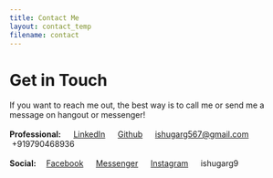```yaml
---
title: Contact Me
layout: contact_temp
filename: contact
--- 
```


# Get in Touch
If you want to reach me out, the best way is to call me or send me a message on hangout or messenger!<br><br>
<b>Professional:</b>&emsp;
<i class="fa fa-linkedin" aria-hidden="true"></i>&nbsp;<a href="https://www.linkedin.com/in/ishugarg" target="_blank">LinkedIn</a>&emsp;
<i class="fa fa-github" aria-hidden="true"></i>&nbsp;<a href="https://github.com/ash567" target="_blank">Github</a>&emsp;
<i class="fa fa-envelope-square" aria-hidden="true"></i>&nbsp;ishugarg567@gmail.com&emsp;
<i class="fa fa-phone" aria-hidden="true"></i>&nbsp;+919790468936<br><br>
<b>Social:</b>&emsp;<i class="fa fa-facebook" aria-hidden="true"></i>&nbsp;<a href="https://www.facebook.com/ishugarg567" title="facebook" target="_blank">Facebook</a>&emsp;
<i class="fa fa-facebook" aria-hidden="true"></i>&nbsp;<a href="https://m.me/ishugarg567" target="_blank">Messenger</a>&emsp;
<i class="fa fa-instagram" aria-hidden="true"></i>&nbsp;<a href="https://www.instagram.com/ishugarg567/" target="_blank">Instagram</a>&emsp;
<i class="fa fa-skype" aria-hidden="true"></i>&nbsp;ishugarg9
